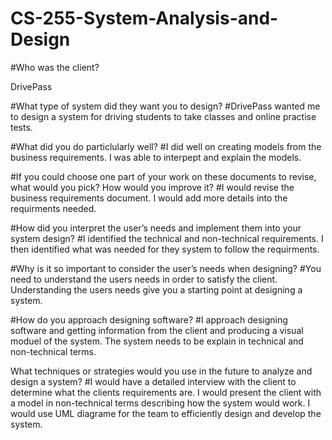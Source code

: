# CS-255-System-Analysis-and-Design

#Who was the client?

DrivePass

#What type of system did they want you to design?
#DrivePass wanted me to design a system for driving students to take classes and online practise tests.

#What did you do particlularly well?
#I did well on creating models from the business requirements.  I was able to interpept and explain the models.

#If you could choose one part of your work on these documents to revise, what would you pick? How would you improve it?
#I would revise the business requirements document.  I would add more details into the requirments needed.

#How did you interpret the user’s needs and implement them into your system design?
#I identified the technical and non-technical requirements.  I then identified what was needed for they system to follow the requirments.

#Why is it so important to consider the user’s needs when designing?
#You need to understand the users needs in order to satisfy the client.  Understanding the users needs give you a starting point at designing a system.

#How do you approach designing software? 
#I approach designing software and getting information from the client and producing a visual moduel of the system.  The system needs to be explain in technical and non-technical terms.

What techniques or strategies would you use in the future to analyze and design a system?
#I would have a detailed interview with the client to determine what the clients requirements are.  I would present the client with a model in non-technical terms describing how the system would work.  I would use UML diagrame for the team to efficiently design and develop the system.

